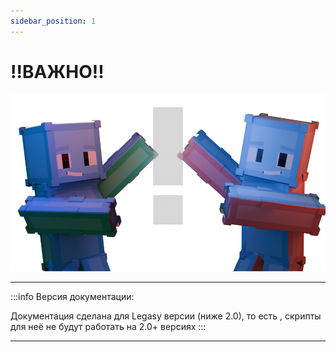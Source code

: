 ```yaml
---
sidebar_position: 1
---
```


# !!ВАЖНО!!

![fd.info0001.png](..%2F..%2F..%2Fdocs%2Ffd.info0001.png)

---

:::info Версия документации:

Документация сделана для Legasy версии (ниже 2.0),
то есть , скрипты для неё не будут работать на 2.0+ версиях
:::

---